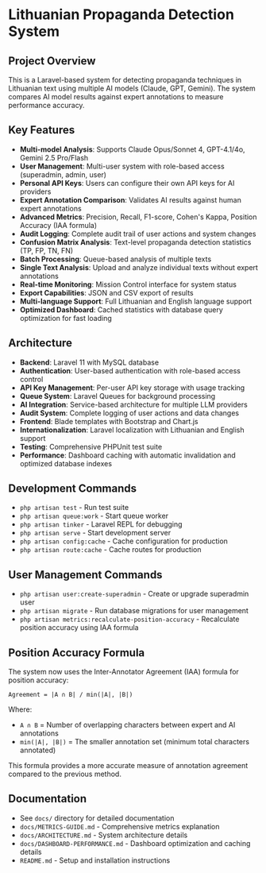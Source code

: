 # Lithuanian Propaganda Detection System

## Project Overview

This is a Laravel-based system for detecting propaganda techniques in Lithuanian text using multiple AI models (Claude, GPT, Gemini). The system compares AI model results against expert annotations to measure performance accuracy.

## Key Features

- **Multi-model Analysis**: Supports Claude Opus/Sonnet 4, GPT-4.1/4o, Gemini 2.5 Pro/Flash
- **User Management**: Multi-user system with role-based access (superadmin, admin, user)
- **Personal API Keys**: Users can configure their own API keys for AI providers
- **Expert Annotation Comparison**: Validates AI results against human expert annotations
- **Advanced Metrics**: Precision, Recall, F1-score, Cohen's Kappa, Position Accuracy (IAA formula)
- **Audit Logging**: Complete audit trail of user actions and system changes
- **Confusion Matrix Analysis**: Text-level propaganda detection statistics (TP, FP, TN, FN)
- **Batch Processing**: Queue-based analysis of multiple texts
- **Single Text Analysis**: Upload and analyze individual texts without expert annotations
- **Real-time Monitoring**: Mission Control interface for system status
- **Export Capabilities**: JSON and CSV export of results
- **Multi-language Support**: Full Lithuanian and English language support
- **Optimized Dashboard**: Cached statistics with database query optimization for fast loading

## Architecture

- **Backend**: Laravel 11 with MySQL database
- **Authentication**: User-based authentication with role-based access control
- **API Key Management**: Per-user API key storage with usage tracking
- **Queue System**: Laravel Queues for background processing
- **AI Integration**: Service-based architecture for multiple LLM providers
- **Audit System**: Complete logging of user actions and data changes
- **Frontend**: Blade templates with Bootstrap and Chart.js
- **Internationalization**: Laravel localization with Lithuanian and English support
- **Testing**: Comprehensive PHPUnit test suite
- **Performance**: Dashboard caching with automatic invalidation and optimized database indexes

## Development Commands

- `php artisan test` - Run test suite
- `php artisan queue:work` - Start queue worker
- `php artisan tinker` - Laravel REPL for debugging
- `php artisan serve` - Start development server
- `php artisan config:cache` - Cache configuration for production
- `php artisan route:cache` - Cache routes for production

## User Management Commands

- `php artisan user:create-superadmin` - Create or upgrade superadmin user
- `php artisan migrate` - Run database migrations for user management
- `php artisan metrics:recalculate-position-accuracy` - Recalculate position accuracy using IAA formula

## Position Accuracy Formula

The system now uses the Inter-Annotator Agreement (IAA) formula for position accuracy:

```
Agreement = |A ∩ B| / min(|A|, |B|)
```

Where:
- `A ∩ B` = Number of overlapping characters between expert and AI annotations
- `min(|A|, |B|)` = The smaller annotation set (minimum total characters annotated)

This formula provides a more accurate measure of annotation agreement compared to the previous method.

## Documentation

- See `docs/` directory for detailed documentation
- `docs/METRICS-GUIDE.md` - Comprehensive metrics explanation
- `docs/ARCHITECTURE.md` - System architecture details
- `docs/DASHBOARD-PERFORMANCE.md` - Dashboard optimization and caching details
- `README.md` - Setup and installation instructions